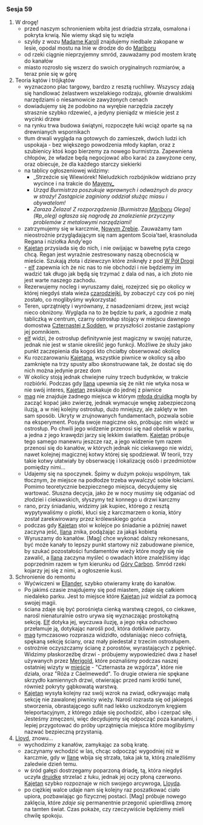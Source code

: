 ### Sesja 59
1. W drogę!
    - przed naszym schronieniem wbita jest driadzia strzała, osmalona i pokryta krwią. Nie wiemy skąd się tu wzięła
    - szyldy z wozu [Madame Karoll](#p_karoll) znajdujemy niedbale zakopane w lesie, opodal mostu na Inie w drodze do do [Mariboru](#l_maribor)
    - od rzeki ciągnie nieprzyjemny smród, zauważamy pod mostem kratę do kanałów
    - miasto rozrosło się wszerz do swoich oryginalnych rozmiarów, a teraz pnie się w górę
2. Teoria kątów i trójkątów
    - wyznaczono plac targowy, bardzo z resztą ruchliwy. Wszyscy zdają się handlować żelastwem wszelakiego rodzaju, głównie drwalskimi narzędziami o niesamowicie zawyżonych cenach
    - dowiadujemy się że podobno na wyrębie narzędzia zaczęły strasznie szybko rdzewieć, a jedyny pieniądz w mieście jest z wycinki drzew
    - na rynku trwa budowa świątyni, rozpoczęte łuki wciąż oparte są na drewnianych wspornikach
    - tłum drwali wygląda na gotowych do zamieszek, dwóch ludzi ich uspokaja - bez większego powodzenia młody kapłan, oraz z szubienicy ktoś kogo bierzemy za nowego burmistrza. Zapewniena chłopów, że władze będą negocjować albo karać za zawyżone ceny, oraz obiecuje, że dla każdego starczy siekierki
    - na tablicy ogłoszeniowej widzimy:
        - _Strzeżcie się Wiewiórek! Nieludzkich rozbójników widziano przy wycince i na trakcie do [Mayeny_](#l_mayena)
        - _Urząd Burmistrza poszukuje wprawnych i odważnych do pracy w straży! Zastąpicie zaginiony oddział służąc miasu i obywatelom!_
        - _Zaraza Żelaza! Z rozporządzenia [Burmistrza [Mariboru](#l_maribor) Olega](#p_oleg) ogłasza się nagrodę za znalezienie przyczyny problemów z metalowymi narzędziami!_
    - zatrzymujemy się w karczmie, [Nowym Zrębie](#l_nowy_zrab). Zauważamy tam nieostrożnie przyglądającym się nam agentom Scoia'tael, krasnoluda Regana i niziołka Andy'ego
    - [Kajetan](#g_kajetan) przysiada się do nich, i nie owijając w bawełnę pyta czego chcą. Regan jest wyraźnie zestresowany naszą obecnością w mieście. Szukają złota i dziewczyn które zniknęły z pod [W Pół Drogi](#l_pol_drogi) - [elf](#g_kajetan) zapewnia ich że nic nas to nie obchodzi i nie będziemy im wadzić tak długo jak będą się trzymać z dala od nas, a ich złoto nie jest warte naszego zachodu.
    - Rezerwujemy nocleg i wyruszamy dalej, rozejrzeć się po okolicy w której niegdyś stała wieża [czarodziejki](#p_triss_merigold), by zobaczyć czy coś po niej zostało, co moglibyśmy wykorzystać
    - Teren, uprzątnięty i wyrównany, z nasadzeniami drzew, jest wciąż nieco obniżony. Wygląda na to że będzie tu park, a zgodnie z małą tabliczką w centrum, czarny ostrosłup stojący w miejscu dawnego domostwa [Czternastej z Sodden](#p_triss_merigold), w przyszłości zostanie zastąpiony jej pomnikiem.
    - [elf](#g_kajetan) widzi, że ostrosłup definitywnie jest magiczny w swojej naturze, jednak nie jest w stanie określić jego funkcji. Możliwe że służy jako punkt zaczepienia dla kogoś kto chciałby obserwować okolicę
    - Ku rozczarowaniu [Kajetana](#g_kajetan), wszystkie piwnice w okolicy są albo zamknięte na trzy spusty albo skonstruowane tak, że dostać się do nich można jedynie przez dom
    - W okolicy stoją jednak chwiejne ruiny trzech budynków, w trakcie rozbiórki. Podczas gdy [Ilana](#g_ilana) upewnia się że nikt nie wtyka nosa w nie swój interes, [Kajetan](#g_kajetan) zeskakuje do jednej z piwnice
    - [mag](#g_kajetan) nie znajduje żadnego miejsca w którym [młoda druidka](#g_ilana) mogła by zacząć kopać jako zwierzę, jednak wymacuje wnękę zabezpieczoną iluzją, a w niej kolejny ostrosłup, dużo mniejszy, ale zaklęty w ten sam sposób. Ukryty w zrujnowanych fundamentach, pozwala sobie na eksperyment. Posyła swoje magiczne oko, próbując nim wleźć w ostrosłup. Po chwili jego widzenie przenosi się nad obelisk w parku, a jedna z jego krawędzi jarzy się lekkim światłem. [Kajetan](#g_kajetan) próbuje tego samego manewru jeszcze raz, a jego widzenie tym razem przenosi się do kanałów, w których jednak nic ciekawego nie widzi, nawet kolejnej magicznej kotwy której się spodziewał. W teorii, trzy takie kotwy ułatwiały by obserwację i lokalizację osób i przedmiotów pomiędzy nimi...
    - Udajemy się na spoczynek. Śpimy w dużym pokoju wspólnym, tak tłocznym, że miejsce na podłodze trzeba wywalczyć sobie łokciami. Pomimo teoretycznie bezpiecznego miejsca, decydujemy się wartować. Słuszna decycja, jako że w nocy musimy się odganiać od złodziei i ciekawskich, słyszymy też konnego u drzwi karczmy
    - rano, przy śniadaniu, widzimy jak kupiec, którego z resztą wypytywaliśmy o plotki, kłuci się z karczmarzem o konia, który został zarekwirowany przez królewskiego gońca
    - podczas gdy [Kajetan](#g_kajetan) stoi w kolejce po śniadanie a później nawet zaczyna jeść, [Ilana](#g_ilana) znika, podążając za jakąś kobietą
    - Wyruszamy do kanałów. [Mag] chce wykonać dalszy rekonesans, być może kanały to lepszy punkt startowy niż zabudowane piwnice, by szukać pozostałości fundamentów wieży które mogły się nie zawalić, a [Ilana](#g_ilana) zaczyna myśleć o owadach które znaleźliśmy idąc poprzednim razem w tym kierunku od [Góry Carbon](#l_gora_carbon). Smród rzeki kojarzy jej się z nimi, a ogłoszenie kusi.
3. Schronienie do remontu
    - Wyćwiczeni w [Ellander](#l_ellander), szybko otwieramy kratę do kanałów.
    - Po jakimś czasie znajdujemy się pod miastem, zdaje się całkiem niedaleko parku. Jest to miejsce które [Kajetan](#g_kajetan) już widział za pomocą swojej magii.
    - ściana zdaje się być porośnięta cienką warstwą czegoś, co ciekawe, narośl nienaturalnie ostro urywa się wyznaczając prostokątną sekcję. [Elf](#g_kajetan) dotyka jej, wyczuwa iluzję, a jego ręka odruchowo przełamuje ją, dotykając narośli pod, która dotkliwie parzy.
    - [mag](#g_kajetan) tymczasowo rozprasza widzidło, odsłaniając nieco cofniętą, spękaną sekcję ściany, oraz mały piedestał z trzecim ostrosłupem.
    - ostrożnie oczyszczamy ścianę z porostów, wyrastających z pęknięć. Widzimy płaskorzeźbę drzwi - próbujemy wypowiedzieć dwa z haseł używanych przez [Merigold](#p_triss_merigold), które poznaliśmy podczas naszej ostatniej wizyty w [mieście](#l_maribor) - "Czternasta ze wzgórza", które nie działa, oraz "Róża z Cáelmewedd". To drugie otwiera nie spękane skrzydło kamiennych drzwi, otwierając przed nami krótki tunel, również pokryty gąbkowatą warstwą.
    - [Kajetan](#g_kajetan) wysyła kolejny raz swój wzrok na zwiad, odkrywając małą sekcję nie zawalonej piwnicy wieży. Narośl rozrasta się od jakiegoś stworzenia, obrastającego sufit nad lekko uszkodzonym kręgiem teleportacyjnym, z którego zdaje się pochodzić, albo i czerpać siłę. Jesteśmy zmęczeni, więc decydujemy się odpocząć poza kanałami, i lepiej przygotować do próby uprzątnięcia miejsca które moglibyśmy nazwać bezpieczną przystanią.
4. [Lloyd](#p_lloyd), znowu...
    - wychodzimy z kanałów, zamykając za sobą kratę.
    - zaczynamy wchodzić w las, chcąc odpocząć wygodniej niż w karczmie, gdy w [Ilanę](#g_ilana) wbija się strzała, taka jak ta, którą znaleźliśmy zaledwie dzień temu.
    - w śród gałęzi dostrzegamy poparzoną driadę, tą, która niegdyś uczyła [druidkę](#g_ilana) strzelać z łuku, jednak jej oczy płoną czerwono. [Kajetan](#g_kajetan) szybko rozpoznaje w nich swojego arcywroga, [Lloyda](#p_lloyd).
    - po ciężkiej walce udaje nam się kolejny raz poszatkować ciało upiora, pozbawiając go fizycznej postaci. [Mag] próbuje nowego zaklęcia, które _zdaje się_ permanentnie przegonić upierdliwą zmorę na tamten świat. Czas pokaże, czy rzeczywiście będziemy mieli chwilę spokoju.